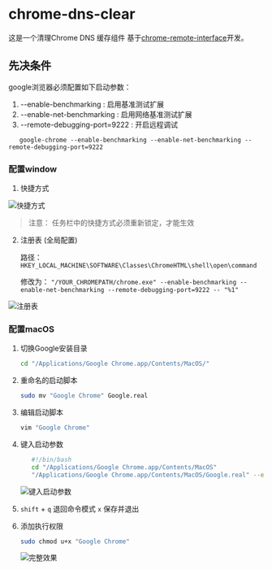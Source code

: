 # chrome-dns-clear

   这是一个清理Chrome DNS 缓存组件 基于[chrome-remote-interface](https://github.com/cyrus-and/chrome-remote-interface)开发。

## 先决条件

google浏览器必须配置如下启动参数：

1. --enable-benchmarking : 启用基准测试扩展
2. --enable-net-benchmarking : 启用网络基准测试扩展
3. --remote-debugging-port=9222 : 开启远程调试

```
   google-chrome --enable-benchmarking --enable-net-benchmarking --remote-debugging-port=9222
```

### 配置window

1. 快捷方式

  ![快捷方式](https://user-images.githubusercontent.com/22534950/46649062-2fc3e600-cbca-11e8-8ef8-e87aa5e582b5.jpg)

  > 注意： 任务栏中的快捷方式必须重新锁定，才能生效

2. 注册表 (全局配置)

   路径：`HKEY_LOCAL_MACHINE\SOFTWARE\Classes\ChromeHTML\shell\open\command`

   修改为： `"/YOUR_CHROMEPATH/chrome.exe" --enable-benchmarking --enable-net-benchmarking --remote-debugging-port=9222 -- "%1"`

  ![注册表](https://user-images.githubusercontent.com/22534950/46649063-305c7c80-cbca-11e8-83f4-f4bbf5cacf35.jpg)

### 配置macOS

1. 切换Google安装目录

   ```bash
   cd "/Applications/Google Chrome.app/Contents/MacOS/"
   ```
   
2. 重命名的启动脚本

   ```bash
   sudo mv "Google Chrome" Google.real
   ```
   
3. 编辑启动脚本

   ```bash
   vim "Google Chrome"
   ```
   
4. 键入启动参数

   ```bash
      #!/bin/bash
      cd "/Applications/Google Chrome.app/Contents/MacOS"
      "/Applications/Google Chrome.app/Contents/MacOS/Google.real" --enable-benchmarking --enable-net-benchmarking --remote-debugging-port=9222
   ```
   ![键入启动参数](https://user-images.githubusercontent.com/22534950/46655908-6821ef00-cbdf-11e8-9d38-006823ce9cde.jpg)
   
5. `shift` + `q` 退回命令模式 `x` 保存并退出

6. 添加执行权限

   ```bash
   sudo chmod u+x "Google Chrome"
   ```
   
   ![完整效果](https://user-images.githubusercontent.com/22534950/46655909-6821ef00-cbdf-11e8-811e-2d8eaa57b46c.jpg)
